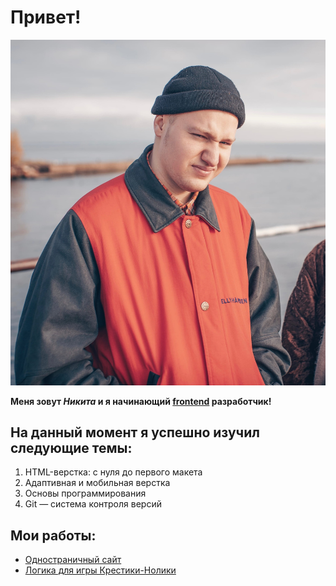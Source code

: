 # Привет!
![](images/ME.jpg)

**Меня зовут _Никита_ и я начинающий [frontend](https://en.wikipedia.org/wiki/Front-end_web_development "Что это?") разработчик!**

## На данный момент я успешно изучил следующие темы:

1. HTML-верстка: с нуля до первого макета
2. Адаптивная и мобильная верстка
3. Основы программирования
4. Git — система контроля версий

## Мои работы:

* [Одностраничный сайт](https://cunodngaf.github.io/-DF/ "Сайт")
* [Логика для игры Крестики-Нолики](https://replit.com/@NikitaMatrosov/diplom#logic.js "Крестики-Нолики")

